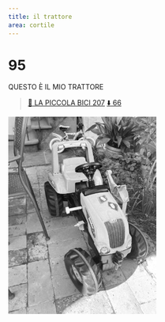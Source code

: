 ```yaml
---
title: il trattore
area: cortile
---
```

# 95
QUESTO È IL MIO TRATTORE

> [👀 LA PICCOLA BICI 207](207-cortile-bici_baby-BONUS.md)
> [⬇️ 66](66-cortile_2.md)

![foto_41](../_assets/preview/foto_41.jpg)